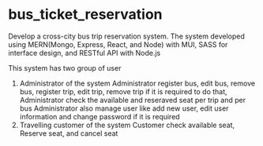 # bus_ticket_reservation
Develop a cross-city bus trip reservation system. The system developed using MERN(Mongo, Express, React, and Node) with MUI, SASS for interface design, and RESTful API with Node.js

This system has two group of user 
1) Administrator of the system
   Administrator register bus, edit bus, remove bus, register trip, edit trip, remove trip if it is required to do that,
   Administrator check the available and reseraved seat per trip and per bus
   Administrator also manage user like add new user, edit user information and change password if it is required
2) Travelling customer of the system
   Customer check available seat, Reserve seat, and cancel seat 
